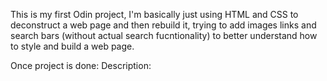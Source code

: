 This is my first Odin project, I'm basically just using HTML and CSS to deconstruct a web page and then rebuild it, trying to add images links and search bars (without actual search fucntionality) to better understand how to style and build a web page.

Once project is done:
Description:
